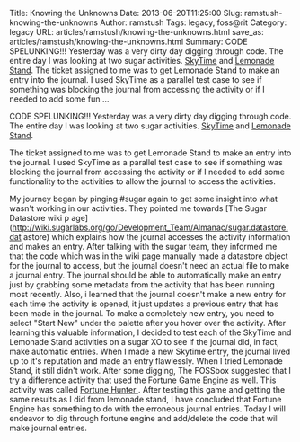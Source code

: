 Title: Knowing the Unknowns
Date: 2013-06-20T11:25:00
Slug: ramstush-knowing-the-unknowns
Author: ramstush
Tags: legacy, foss@rit
Category: legacy
URL: articles/ramstush/knowing-the-unknowns.html
save_as: articles/ramstush/knowing-the-unknowns.html
Summary: CODE SPELUNKING!!! Yesterday was a very dirty day digging through code. The entire day I was looking at two sugar activities. [SkyTime](http://activities.sugarlabs.org/en-US/sugar/addon/4670) and [Lemonade Stand](http://activities.sugarlabs.org/en-US/sugar/addon/4321).  The ticket assigned to me was to get Lemonade Stand to make an entry into the journal. I used SkyTime as a parallel test case to see if something was blocking the journal from accessing the activity or if I needed to add some fun ... 

CODE SPELUNKING!!! Yesterday was a very dirty day digging through code. The
entire day I was looking at two sugar activities.
[SkyTime](http://activities.sugarlabs.org/en-US/sugar/addon/4670) and
[Lemonade Stand](http://activities.sugarlabs.org/en-US/sugar/addon/4321).

The ticket assigned to me was to get Lemonade Stand to make an entry into the
journal. I used SkyTime as a parallel test case to see if something was
blocking the journal from accessing the activity or if I needed to add some
functionality to the activities to allow the journal to access the activities.

My journey began by pinging #sugar again to get some insight into what wasn't
working in our activities. They pointed me towards [The Sugar Datastore wiki p
age](http://wiki.sugarlabs.org/go/Development_Team/Almanac/sugar.datastore.dat
astore) which explains how the journal accesses the activity information and
makes an entry. After talking with the sugar team, they informed me that the
code which was in the wiki page manually made a datastore object for the
journal to access, but the journal doesn't need an actual file to make a
journal entry. The journal should be able to automatically make an entry just
by grabbing some metadata from the activity that has been running most
recently. Also, i learned that the journal doesn't make a new entry for each
time the activity is opened, it just updates a previous entry that has been
made in the journal. To make a completely new entry, you need to select "Start
New" under the palette after you hover over the activity. After learning this
valuable information, I decided to test each of the SkyTime and Lemonade Stand
activities on a sugar XO to see if the journal did, in fact, make automatic
entries. When I made a new Skytime entry, the journal lived up to it's
reputation and made an entry flawlessly. When I tried Lemonade Stand, it still
didn't work. After some digging, The FOSSbox suggested that I try a difference
activity that used the Fortune Game Engine as well. This activity was called
[Fortune Hunter ](http://activities.sugarlabs.org/en-US/sugar/addon/4272).
After testing this game and getting the same results as I did from lemonade
stand, I have concluded that Fortune Engine has something to do with the
erroneous journal entries. Today I will endeavor to dig through fortune engine
and add/delete the code that will make journal entries.

